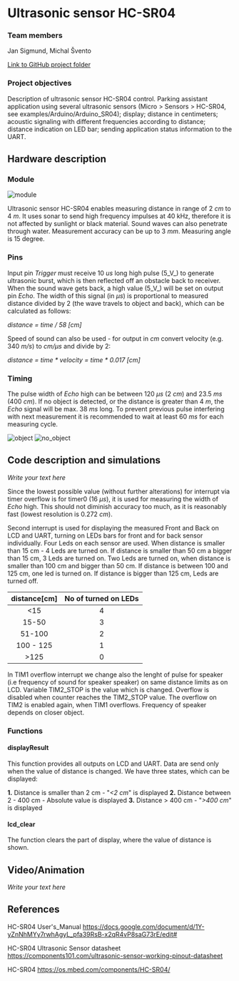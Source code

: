 # Ultrasonic sensor HC-SR04

### Team members

Jan Sigmund, Michal Švento

[Link to GitHub project folder](https://github.com/xsigmu06/Digital-electronics-2/tree/master/Labs/Project)

### Project objectives

Description of ultrasonic sensor HC-SR04 control. Parking assistant application using several ultrasonic sensors (Micro > Sensors > HC-SR04, see examples/Arduino/Arduino_SR04); display; distance in centimeters; acoustic signaling with different frequencies according to distance; distance indication on LED bar; sending application status information to the UART.

## Hardware description

### Module

![module](Images/hc-sr04.png)

Ultrasonic sensor HC-SR04 enables measuring distance in range of 2 _cm_ to 4 _m_. It uses sonar to send high frequency impulses at 40 kHz, therefore it is not affected by sunlight or black material. Sound waves can also penetrate through water. Measurement accuracy can be up to 3 _mm_. Measuring angle is 15 degree.


### Pins

Input pin _Trigger_ must receive 10 _us_ long high pulse (5_V_) to generate ultrasonic burst, which is then reflected off an obstacle back to receiver. When the sound wave gets back, a high value (5_V_) will be set on output pin _Echo_. The width of this signal (in _μs_) is proportional to measured distance divided by 2 (the wave travels to object and back), which can be calculated as follows: 

_distance = time / 58 [cm]_

Speed of sound can also be used - for output in _cm_ convert velocity (e.g. 340 _m/s_) to _cm/μs_ and divide by 2:

_distance = time * velocity = time * 0.017 [cm]_

### Timing

The pulse width of _Echo_ high can be between 120 _μs_ (2 _cm_) and 23.5 _ms_ (400 _cm_). If no object is detected, or the distance is greater than 4 _m_, the _Echo_ signal will be max. 38 _ms_ long. To prevent previous pulse interfering with next measurement it is recommended to wait at least 60 _ms_ for each measuring cycle.

![object](Images/object.jpg)
![no_object](Images/no_object.jpg)


## Code description and simulations

*Write your text here*

Since the lowest possible value (without further alterations) for interrupt via timer overflow is for timer0 (16 _μs_), it is used for measuring the width of _Echo_ high. This should not diminish accuracy too much, as it is reasonably fast (lowest resolution is 0.272 _cm_).

Second interrupt is used for displaying the measured Front and Back on LCD and UART, turning on LEDs bars for front and for back sensor individually. Four Leds on each sensor are used. When distance is smaller than 15 cm - 4 Leds are turned on. If distance is smaller than 50 cm a bigger than 15 cm, 3 Leds are turned on. Two Leds are turned on, when distance is smaller than 100 cm and bigger than 50 cm. If distance is between 100 and 125 cm, one led is turned on. If distance is bigger than 125 cm, Leds are turned off.

|distance[cm]|No of turned on LEDs|
| :--: | :--:|
| <15  | 4|
| 15-50| 3 |
|51-100| 2 |
|100 - 125 | 1 | 
| >125 | 0 |

In TIM1 overflow interrupt we change also the lenght of pulse for speaker (i.e frequency of sound for speaker speaker) on same distance limits as on LCD. Variable  TIM2_STOP is the value which is changed.  Overflow is disabled when counter reaches the TIM2_STOP value. The overflow on TIM2 is enabled again, when TIM1 overflows. Frequency of speaker depends on closer object. 
### Functions
#### displayResult

This function provides all outputs on LCD and UART. Data are send only when the value of distance is changed. 
We have three states, which can be displayed:

**1.** Distance is smaller than 2 cm - "*<2 cm*" is displayed
**2.** Distance between 2 - 400 cm - Absolute value is displayed
**3.** Distance > 400 cm - "*>400 cm*" is displayed

#### lcd_clear 

The function clears the part of display, where the value of distance is shown.

## Video/Animation

*Write your text here*


## References

HC-SR04 User's_Manual
https://docs.google.com/document/d/1Y-yZnNhMYy7rwhAgyL_pfa39RsB-x2qR4vP8saG73rE/edit#

HC-SR04 Ultrasonic Sensor datasheet
https://components101.com/ultrasonic-sensor-working-pinout-datasheet

HC-SR04
https://os.mbed.com/components/HC-SR04/

